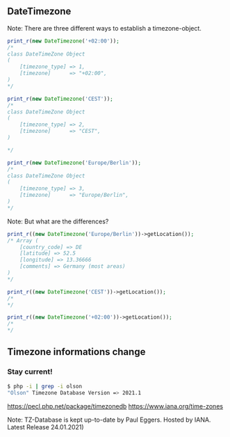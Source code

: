 ## DateTimezone

Note: There are three different ways to establish a timezone-object.



```php
print_r(new DateTimezone('+02:00'));
/*
class DateTimeZone Object
(
    [timezone_type] => 1,
    [timezone]      => "+02:00",
)
*/
```



```php
print_r(new DateTimezone('CEST'));
/*
class DateTimeZone Object
(
    [timezone_type] => 2,
    [timezone]      => "CEST",
)

*/
```



```php
print_r(new DateTimezone('Europe/Berlin'));
/*
class DateTimeZone Object
(
    [timezone_type] => 3,
    [timezone]      => "Europe/Berlin",
)
*/
```


Note: But what are the differences?



```php
print_r((new DateTimezone('Europe/Berlin'))->getLocation());
/* Array (
    [country_code] => DE
    [latitude] => 52.5
    [longitude] => 13.36666
    [comments] => Germany (most areas)
)
*/
```



```php
print_r((new DateTimezone('CEST'))->getLocation());
/*
*/
```



```php
print_r((new DateTimezone('+02:00'))->getLocation());
/*
*/
```



## Timezone informations change

### Stay current!<!-- .element: class="fragment" -->

```bash
$ php -i | grep -i olson
"Olson" Timezone Database Version => 2021.1
```

https://pecl.php.net/package/timezonedb<!-- .element: class="fragment" -->
https://www.iana.org/time-zones<!-- .element: class="fragment" -->

Note: TZ-Database is kept up-to-date by Paul Eggers. Hosted by IANA. Latest Release 24.01.2021)
